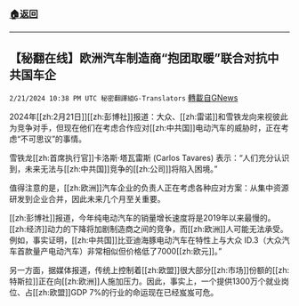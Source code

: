 ###  [:house:返回](README.md)
---


## 【秘翻在线】欧洲汽车制造商“抱团取暖”联合对抗中共国车企
`2/21/2024 10:38 PM UTC 秘密翻譯組G-Translators` [轉載自GNews](https://gnews.org/articles/2330172)

2024年[[zh:2月21日]][[zh:彭博社]]报道：大众、[[zh:雷诺]]和雪铁龙向来视彼此为竞争对手，但现在他们在考虑合作应对[[zh:中共国]]电动汽车的威胁时，正在考虑“不可思议”的事情。

雪铁龙[[zh:首席执行官]]卡洛斯·塔瓦雷斯 (Carlos Tavares) 表示：“人们充分认识到，未来无法与[[zh:中共国]]竞争的[[zh:公司]]将陷入困境。”

值得注意的是，[[zh:欧洲]]汽车企业的负责人正在考虑各种应对方案：从集中资源研发到企业合并，因此未来几个月至关重要。

[[zh:彭博社]]报道，今年纯电动汽车的销量增长速度将是2019年以来最慢的。[[zh:经济]]动力的下降将加剧制造商之间的竞争，而[[zh:欧洲]]人可能无法承受。例如，事实证明，[[zh:中共国]]比亚迪海豚电动汽车在特性上与大众 ID.3（大众汽车首款量产电动汽车）非常相似但价格低了7000[[zh:欧元]]。”

另一方面，据媒体报道，传统上控制着[[zh:欧盟]]很大部分[[zh:市场]]份额的[[zh:特斯拉]]正在向[[zh:欧洲]]人施加压力。因此，事实上，一个提供1300万个就业岗位、占[[zh:欧盟]]GDP 7%的行业的命运现在已经岌岌可危。
